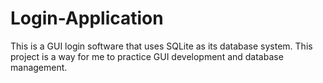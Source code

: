 # Login-Application
This is a GUI login software that uses SQLite as its database system. This project is a way for me to practice GUI development and database management.
